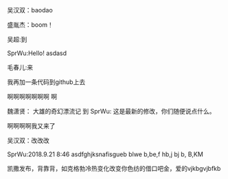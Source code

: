 

吴汉双：baodao

盛胤杰：boom！

吴超:到

SprWu:Hello!
asdasd


毛春儿:来


我再加一条代码到github上去

啊啊啊啊啊啊啊 啊

魏潇贤：
大雄的奇幻漂流记
到
SprWu: 这是最新的修改，你们随便说点什么。


啊啊啊啊我又来了

吴汉双：改改改

SprWu:2018.9.21 8:46
asdfghjksnafisgueb blwe b,be,f hb,j bj b, B,KM


凯撒发布，背靠背，如克格勃冷热变化改变你色纺的借口吧金，爱的vjkbgvjbfkb




